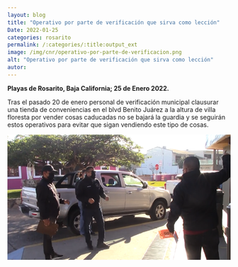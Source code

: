 ```yaml
---
layout: blog
title: "Operativo por parte de verificación que sirva como lección"
Date: 2022-01-25
categories: rosarito
permalink: /:categories/:title:output_ext
image: /img/cnr/operativo-por-parte-de-verificacion.png
alt: "Operativo por parte de verificación que sirva como lección"
autor:
---
```


**Playas de Rosarito, Baja California; 25 de Enero 2022.** 

Tras el pasado 20 de enero personal de verificación municipal clausurar una tienda de conveniencias en el blvd Benito Juárez a la altura de villa floresta por vender cosas caducadas no se bajará la guardia y se seguirán estos operativos para evitar que sigan vendiendo este tipo de cosas. 

<div id="carouselExampleSlidesOnly" class="carousel slide" data-ride="carousel">
  <div class="carousel-inner">
    <div class="carousel-item active">
       <img class="d-block w-100" src="/img/cnr/operativo-por-parte-de-verificacion.png" loading="lazy"  alt="Operativo por parte de verificación que sirva como lección">
    </div>
  </div>
</div>